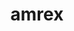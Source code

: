 ---
title: "amrex"
layout: cache
categories: [package, develop-2024-06-09]
meta: {"versions": ["24.04", "24.06"], "compilers": ["gcc@=11.4.0", "gcc@=9.4.0", "oneapi@=2024.0.0"], "oss": ["ubuntu20.04", "ubuntu22.04"], "platforms": ["linux"], "targets": ["neoverse_v1", "neoverse_v2", "ppc64le", "x86_64_v3"], "stacks": ["e4s", "e4s-neoverse-v2", "e4s-neoverse_v1", "e4s-oneapi", "e4s-power", "e4s-rocm-external", "root"], "num_specs": 18, "num_specs_by_stack": {"root": 18, "e4s-neoverse_v1": 5, "e4s-power": 3, "e4s-neoverse-v2": 3, "e4s-rocm-external": 2, "e4s-oneapi": 3, "e4s": 2}}
spec_details: [{"hash": "bmj5wlf4qccvbg6lrvmmovqu7zdahxky", "compiler": "gcc@=11.4.0", "versions": ["24.04"], "os": "ubuntu22.04", "platform": "linux", "target": "neoverse_v1", "variants": ["~amrdata", "build_system=cmake", "build_type=Release", "~cuda", "dimensions=1,2,3", "~eb", "~fortran", "generator=make", "~hdf5", "~hypre", "~ipo", "+linear_solvers", "+mpi", "~openmp", "+particles", "~petsc", "+pic", "~plotfile_tools", "precision=double", "~rocm", "+shared", "~sundials", "~sycl", "~tiny_profile"], "stacks": ["root", "e4s-neoverse_v1"], "size": "-", "tarball": "https://binaries.spack.io/releases/develop-2024-06-09/build_cache/linux-ubuntu22.04-neoverse_v1/gcc-11.4.0/amrex-24.04/linux-ubuntu22.04-neoverse_v1-gcc-11.4.0-amrex-24.04-bmj5wlf4qccvbg6lrvmmovqu7zdahxky.spack"}, {"hash": "h4auas5n5qlpxdwk2amryclgzlzrwj5n", "compiler": "gcc@=9.4.0", "versions": ["24.06"], "os": "ubuntu20.04", "platform": "linux", "target": "ppc64le", "variants": ["~amrdata", "build_system=cmake", "build_type=Release", "+cuda", "cuda_arch=70", "dimensions=1,2,3", "~eb", "~fortran", "generator=make", "~hdf5", "~hypre", "~ipo", "+linear_solvers", "+mpi", "~openmp", "~particles", "~petsc", "~pic", "~plotfile_tools", "precision=double", "~rocm", "~shared", "~sundials", "~sycl", "~tiny_profile"], "stacks": ["root", "e4s-power"], "size": "-", "tarball": "https://binaries.spack.io/releases/develop-2024-06-09/build_cache/linux-ubuntu20.04-ppc64le/gcc-9.4.0/amrex-24.06/linux-ubuntu20.04-ppc64le-gcc-9.4.0-amrex-24.06-h4auas5n5qlpxdwk2amryclgzlzrwj5n.spack"}, {"hash": "zzvf6ypcuhzlf7xegnm3hapkzrqklon4", "compiler": "gcc@=11.4.0", "versions": ["24.06"], "os": "ubuntu22.04", "platform": "linux", "target": "neoverse_v2", "variants": ["~amrdata", "build_system=cmake", "build_type=Release", "~cuda", "dimensions=1,2,3", "~eb", "~fortran", "generator=make", "~hdf5", "~hypre", "~ipo", "+linear_solvers", "+mpi", "~openmp", "~particles", "~petsc", "~pic", "~plotfile_tools", "precision=double", "~rocm", "~shared", "~sundials", "~sycl", "~tiny_profile"], "stacks": ["root", "e4s-neoverse-v2"], "size": "-", "tarball": "https://binaries.spack.io/releases/develop-2024-06-09/build_cache/linux-ubuntu22.04-neoverse_v2/gcc-11.4.0/amrex-24.06/linux-ubuntu22.04-neoverse_v2-gcc-11.4.0-amrex-24.06-zzvf6ypcuhzlf7xegnm3hapkzrqklon4.spack"}, {"hash": "shrvkstfr6qc2qcfgwx33eg46o7nis3b", "compiler": "gcc@=11.4.0", "versions": ["24.06"], "os": "ubuntu22.04", "platform": "linux", "target": "x86_64_v3", "variants": ["amdgpu_target=gfx908", "~amrdata", "build_system=cmake", "build_type=Release", "~cuda", "dimensions=1,2,3", "~eb", "~fortran", "generator=make", "~hdf5", "~hypre", "~ipo", "+linear_solvers", "+mpi", "~openmp", "~particles", "~petsc", "~pic", "~plotfile_tools", "precision=double", "+rocm", "~shared", "~sundials", "~sycl", "~tiny_profile"], "stacks": ["root", "e4s-rocm-external"], "size": "-", "tarball": "https://binaries.spack.io/releases/develop-2024-06-09/build_cache/linux-ubuntu22.04-x86_64_v3/gcc-11.4.0/amrex-24.06/linux-ubuntu22.04-x86_64_v3-gcc-11.4.0-amrex-24.06-shrvkstfr6qc2qcfgwx33eg46o7nis3b.spack"}, {"hash": "kyjq3sj2ke7xowppyby2y2uvaetoqxzt", "compiler": "gcc@=11.4.0", "versions": ["24.06"], "os": "ubuntu22.04", "platform": "linux", "target": "x86_64_v3", "variants": ["amdgpu_target=gfx90a", "~amrdata", "build_system=cmake", "build_type=Release", "~cuda", "dimensions=1,2,3", "~eb", "~fortran", "generator=make", "~hdf5", "~hypre", "~ipo", "+linear_solvers", "+mpi", "~openmp", "~particles", "~petsc", "~pic", "~plotfile_tools", "precision=double", "+rocm", "~shared", "~sundials", "~sycl", "~tiny_profile"], "stacks": ["root", "e4s-rocm-external"], "size": "-", "tarball": "https://binaries.spack.io/releases/develop-2024-06-09/build_cache/linux-ubuntu22.04-x86_64_v3/gcc-11.4.0/amrex-24.06/linux-ubuntu22.04-x86_64_v3-gcc-11.4.0-amrex-24.06-kyjq3sj2ke7xowppyby2y2uvaetoqxzt.spack"}, {"hash": "klcseappslbckfnypy24ama2nzpyzdih", "compiler": "gcc@=11.4.0", "versions": ["24.06"], "os": "ubuntu22.04", "platform": "linux", "target": "neoverse_v2", "variants": ["~amrdata", "build_system=cmake", "build_type=Release", "+cuda", "cuda_arch=90", "dimensions=1,2,3", "~eb", "~fortran", "generator=make", "~hdf5", "~hypre", "~ipo", "+linear_solvers", "+mpi", "~openmp", "~particles", "~petsc", "~pic", "~plotfile_tools", "precision=double", "~rocm", "~shared", "~sundials", "~sycl", "~tiny_profile"], "stacks": ["root", "e4s-neoverse-v2"], "size": "-", "tarball": "https://binaries.spack.io/releases/develop-2024-06-09/build_cache/linux-ubuntu22.04-neoverse_v2/gcc-11.4.0/amrex-24.06/linux-ubuntu22.04-neoverse_v2-gcc-11.4.0-amrex-24.06-klcseappslbckfnypy24ama2nzpyzdih.spack"}, {"hash": "vglqnrajttwlye5x5xjkbpksgourfj4o", "compiler": "oneapi@=2024.0.0", "versions": ["24.06"], "os": "ubuntu22.04", "platform": "linux", "target": "x86_64_v3", "variants": ["~amrdata", "build_system=cmake", "build_type=Release", "~cuda", "dimensions=1,2,3", "~eb", "~fortran", "generator=make", "~hdf5", "~hypre", "~ipo", "+linear_solvers", "+mpi", "~openmp", "~particles", "~petsc", "~pic", "~plotfile_tools", "precision=double", "~rocm", "~shared", "~sundials", "+sycl", "~tiny_profile"], "stacks": ["e4s-oneapi", "root"], "size": "-", "tarball": "https://binaries.spack.io/releases/develop-2024-06-09/build_cache/linux-ubuntu22.04-x86_64_v3/oneapi-2024.0.0/amrex-24.06/linux-ubuntu22.04-x86_64_v3-oneapi-2024.0.0-amrex-24.06-vglqnrajttwlye5x5xjkbpksgourfj4o.spack"}, {"hash": "hbfozxzm7yrcm3qametzkvdld3a55zz6", "compiler": "gcc@=11.4.0", "versions": ["24.06"], "os": "ubuntu22.04", "platform": "linux", "target": "neoverse_v1", "variants": ["~amrdata", "build_system=cmake", "build_type=Release", "+cuda", "cuda_arch=80", "dimensions=1,2,3", "~eb", "~fortran", "generator=make", "~hdf5", "~hypre", "~ipo", "+linear_solvers", "+mpi", "~openmp", "~particles", "~petsc", "~pic", "~plotfile_tools", "precision=double", "~rocm", "~shared", "~sundials", "~sycl", "~tiny_profile"], "stacks": ["root", "e4s-neoverse_v1"], "size": "-", "tarball": "https://binaries.spack.io/releases/develop-2024-06-09/build_cache/linux-ubuntu22.04-neoverse_v1/gcc-11.4.0/amrex-24.06/linux-ubuntu22.04-neoverse_v1-gcc-11.4.0-amrex-24.06-hbfozxzm7yrcm3qametzkvdld3a55zz6.spack"}, {"hash": "v5v7ppn3cys7y6ifg64mqelxrfxjx4mg", "compiler": "gcc@=11.4.0", "versions": ["24.04"], "os": "ubuntu22.04", "platform": "linux", "target": "neoverse_v2", "variants": ["~amrdata", "build_system=cmake", "build_type=Release", "~cuda", "dimensions=1,2,3", "~eb", "~fortran", "generator=make", "~hdf5", "~hypre", "~ipo", "+linear_solvers", "+mpi", "~openmp", "+particles", "~petsc", "+pic", "~plotfile_tools", "precision=double", "~rocm", "+shared", "~sundials", "~sycl", "~tiny_profile"], "stacks": ["root", "e4s-neoverse-v2"], "size": "-", "tarball": "https://binaries.spack.io/releases/develop-2024-06-09/build_cache/linux-ubuntu22.04-neoverse_v2/gcc-11.4.0/amrex-24.04/linux-ubuntu22.04-neoverse_v2-gcc-11.4.0-amrex-24.04-v5v7ppn3cys7y6ifg64mqelxrfxjx4mg.spack"}, {"hash": "kn7ats3bky7qv5b5qii446wyvobcnlq5", "compiler": "gcc@=9.4.0", "versions": ["24.06"], "os": "ubuntu20.04", "platform": "linux", "target": "ppc64le", "variants": ["~amrdata", "build_system=cmake", "build_type=Release", "~cuda", "dimensions=1,2,3", "~eb", "~fortran", "generator=make", "~hdf5", "~hypre", "~ipo", "+linear_solvers", "+mpi", "~openmp", "~particles", "~petsc", "~pic", "~plotfile_tools", "precision=double", "~rocm", "~shared", "~sundials", "~sycl", "~tiny_profile"], "stacks": ["root", "e4s-power"], "size": "-", "tarball": "https://binaries.spack.io/releases/develop-2024-06-09/build_cache/linux-ubuntu20.04-ppc64le/gcc-9.4.0/amrex-24.06/linux-ubuntu20.04-ppc64le-gcc-9.4.0-amrex-24.06-kn7ats3bky7qv5b5qii446wyvobcnlq5.spack"}, {"hash": "qiw3hqjf3hsvkwp35e4oz32bi5em2bwc", "compiler": "gcc@=11.4.0", "versions": ["24.06"], "os": "ubuntu22.04", "platform": "linux", "target": "neoverse_v1", "variants": ["~amrdata", "build_system=cmake", "build_type=Release", "+cuda", "cuda_arch=75", "dimensions=1,2,3", "~eb", "~fortran", "generator=make", "~hdf5", "~hypre", "~ipo", "+linear_solvers", "+mpi", "~openmp", "~particles", "~petsc", "~pic", "~plotfile_tools", "precision=double", "~rocm", "~shared", "~sundials", "~sycl", "~tiny_profile"], "stacks": ["root", "e4s-neoverse_v1"], "size": "-", "tarball": "https://binaries.spack.io/releases/develop-2024-06-09/build_cache/linux-ubuntu22.04-neoverse_v1/gcc-11.4.0/amrex-24.06/linux-ubuntu22.04-neoverse_v1-gcc-11.4.0-amrex-24.06-qiw3hqjf3hsvkwp35e4oz32bi5em2bwc.spack"}, {"hash": "jyqu3asfmzr73ey5g54lvbdkkwvdvt5w", "compiler": "gcc@=11.4.0", "versions": ["24.06"], "os": "ubuntu22.04", "platform": "linux", "target": "neoverse_v1", "variants": ["~amrdata", "build_system=cmake", "build_type=Release", "~cuda", "dimensions=1,2,3", "~eb", "~fortran", "generator=make", "~hdf5", "~hypre", "~ipo", "+linear_solvers", "+mpi", "~openmp", "~particles", "~petsc", "~pic", "~plotfile_tools", "precision=double", "~rocm", "~shared", "~sundials", "~sycl", "~tiny_profile"], "stacks": ["root", "e4s-neoverse_v1"], "size": "-", "tarball": "https://binaries.spack.io/releases/develop-2024-06-09/build_cache/linux-ubuntu22.04-neoverse_v1/gcc-11.4.0/amrex-24.06/linux-ubuntu22.04-neoverse_v1-gcc-11.4.0-amrex-24.06-jyqu3asfmzr73ey5g54lvbdkkwvdvt5w.spack"}, {"hash": "dentiykrrem6ozezao3lfv6fearcjlsk", "compiler": "oneapi@=2024.0.0", "versions": ["24.04"], "os": "ubuntu22.04", "platform": "linux", "target": "x86_64_v3", "variants": ["~amrdata", "build_system=cmake", "build_type=Release", "~cuda", "dimensions=1,2,3", "~eb", "~fortran", "generator=make", "~hdf5", "~hypre", "~ipo", "+linear_solvers", "+mpi", "~openmp", "+particles", "~petsc", "+pic", "~plotfile_tools", "precision=double", "~rocm", "+shared", "~sundials", "~sycl", "~tiny_profile"], "stacks": ["e4s-oneapi", "root"], "size": "-", "tarball": "https://binaries.spack.io/releases/develop-2024-06-09/build_cache/linux-ubuntu22.04-x86_64_v3/oneapi-2024.0.0/amrex-24.04/linux-ubuntu22.04-x86_64_v3-oneapi-2024.0.0-amrex-24.04-dentiykrrem6ozezao3lfv6fearcjlsk.spack"}, {"hash": "ajicl2u5hp2u6ta4bhdm6tqszlfxtm2d", "compiler": "gcc@=11.4.0", "versions": ["24.06"], "os": "ubuntu22.04", "platform": "linux", "target": "x86_64_v3", "variants": ["~amrdata", "build_system=cmake", "build_type=Release", "~cuda", "dimensions=1,2,3", "~eb", "~fortran", "generator=make", "~hdf5", "~hypre", "~ipo", "+linear_solvers", "+mpi", "~openmp", "~particles", "~petsc", "~pic", "~plotfile_tools", "precision=double", "~rocm", "~shared", "~sundials", "~sycl", "~tiny_profile"], "stacks": ["root", "e4s"], "size": "-", "tarball": "https://binaries.spack.io/releases/develop-2024-06-09/build_cache/linux-ubuntu22.04-x86_64_v3/gcc-11.4.0/amrex-24.06/linux-ubuntu22.04-x86_64_v3-gcc-11.4.0-amrex-24.06-ajicl2u5hp2u6ta4bhdm6tqszlfxtm2d.spack"}, {"hash": "l4jziym25ngkf2zsdedwwc2773azhivm", "compiler": "gcc@=9.4.0", "versions": ["24.04"], "os": "ubuntu20.04", "platform": "linux", "target": "ppc64le", "variants": ["~amrdata", "build_system=cmake", "build_type=Release", "~cuda", "dimensions=1,2,3", "~eb", "~fortran", "generator=make", "~hdf5", "~hypre", "~ipo", "+linear_solvers", "+mpi", "~openmp", "+particles", "~petsc", "+pic", "~plotfile_tools", "precision=double", "~rocm", "+shared", "~sundials", "~sycl", "~tiny_profile"], "stacks": ["root", "e4s-power"], "size": "-", "tarball": "https://binaries.spack.io/releases/develop-2024-06-09/build_cache/linux-ubuntu20.04-ppc64le/gcc-9.4.0/amrex-24.04/linux-ubuntu20.04-ppc64le-gcc-9.4.0-amrex-24.04-l4jziym25ngkf2zsdedwwc2773azhivm.spack"}, {"hash": "v56abcykmyvv2weylthmrsn6enzo4ojw", "compiler": "gcc@=11.4.0", "versions": ["24.04"], "os": "ubuntu22.04", "platform": "linux", "target": "x86_64_v3", "variants": ["~amrdata", "build_system=cmake", "build_type=Release", "~cuda", "dimensions=1,2,3", "~eb", "~fortran", "generator=make", "~hdf5", "~hypre", "~ipo", "+linear_solvers", "+mpi", "~openmp", "+particles", "~petsc", "+pic", "~plotfile_tools", "precision=double", "~rocm", "+shared", "~sundials", "~sycl", "~tiny_profile"], "stacks": ["root", "e4s"], "size": "-", "tarball": "https://binaries.spack.io/releases/develop-2024-06-09/build_cache/linux-ubuntu22.04-x86_64_v3/gcc-11.4.0/amrex-24.04/linux-ubuntu22.04-x86_64_v3-gcc-11.4.0-amrex-24.04-v56abcykmyvv2weylthmrsn6enzo4ojw.spack"}, {"hash": "35hqgcmiubd7idctqtskpmv62a4lc37h", "compiler": "oneapi@=2024.0.0", "versions": ["24.06"], "os": "ubuntu22.04", "platform": "linux", "target": "x86_64_v3", "variants": ["~amrdata", "build_system=cmake", "build_type=Release", "~cuda", "dimensions=1,2,3", "~eb", "~fortran", "generator=make", "~hdf5", "~hypre", "~ipo", "+linear_solvers", "+mpi", "~openmp", "~particles", "~petsc", "~pic", "~plotfile_tools", "precision=double", "~rocm", "~shared", "~sundials", "~sycl", "~tiny_profile"], "stacks": ["e4s-oneapi", "root"], "size": "-", "tarball": "https://binaries.spack.io/releases/develop-2024-06-09/build_cache/linux-ubuntu22.04-x86_64_v3/oneapi-2024.0.0/amrex-24.06/linux-ubuntu22.04-x86_64_v3-oneapi-2024.0.0-amrex-24.06-35hqgcmiubd7idctqtskpmv62a4lc37h.spack"}, {"hash": "5nmltgwgqehtfbtgp7qjj7czf43fxdbn", "compiler": "gcc@=11.4.0", "versions": ["24.06"], "os": "ubuntu22.04", "platform": "linux", "target": "neoverse_v1", "variants": ["~amrdata", "build_system=cmake", "build_type=Release", "+cuda", "cuda_arch=90", "dimensions=1,2,3", "~eb", "~fortran", "generator=make", "~hdf5", "~hypre", "~ipo", "+linear_solvers", "+mpi", "~openmp", "~particles", "~petsc", "~pic", "~plotfile_tools", "precision=double", "~rocm", "~shared", "~sundials", "~sycl", "~tiny_profile"], "stacks": ["root", "e4s-neoverse_v1"], "size": "-", "tarball": "https://binaries.spack.io/releases/develop-2024-06-09/build_cache/linux-ubuntu22.04-neoverse_v1/gcc-11.4.0/amrex-24.06/linux-ubuntu22.04-neoverse_v1-gcc-11.4.0-amrex-24.06-5nmltgwgqehtfbtgp7qjj7czf43fxdbn.spack"}]
---